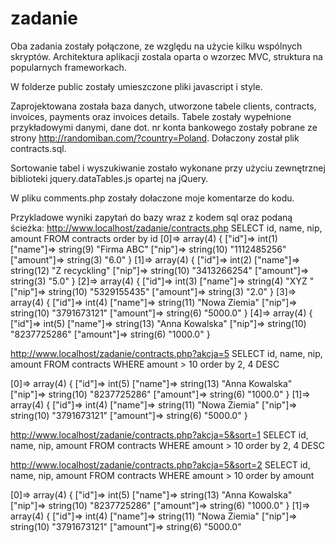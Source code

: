 # zadanie
Oba zadania zostały połączone, ze względu na użycie kilku wspólnych skryptów.
Architektura aplikacji zostala oparta o wzorzec MVC, struktura na popularnych frameworkach.

W folderze public zostały umieszczone pliki javascript i style.

Zaprojektowana została baza danych, utworzone tabele clients, contracts, invoices, payments oraz invoices details.
Tabele zostały wypełnione przykładowymi danymi, dane dot. nr konta bankowego zostały pobrane ze strony http://randomiban.com/?country=Poland.
Dołaczony został plik contracts.sql.

Sortowanie tabel i wyszukiwanie zostało wykonane przy użyciu zewnętrznej biblioteki jquery.dataTables.js opartej na jQuery.

W pliku comments.php zostały dołaczone moje komentarze do kodu.

Przykladowe wyniki zapytań do bazy wraz z kodem sql oraz podaną ścieżka:
http://www.localhost/zadanie/contracts.php
SELECT id, name, nip, amount FROM contracts order by id
[0]=>
  array(4) {
    ["id"]=>
    int(1)
    ["name"]=>
    string(9) "Firma ABC"
    ["nip"]=>
    string(10) "1112485256"
    ["amount"]=>
    string(3) "6.0"
  }
  [1]=>
  array(4) {
    ["id"]=>
    int(2)
    ["name"]=>
    string(12) "Z recyckling"
    ["nip"]=>
    string(10) "3413266254"
    ["amount"]=>
    string(3) "5.0"
  }
  [2]=>
  array(4) {
    ["id"]=>
    int(3)
    ["name"]=>
    string(4) "XYZ "
    ["nip"]=>
    string(10) "5329155435"
    ["amount"]=>
    string(3) "2.0"
  }
  [3]=>
  array(4) {
    ["id"]=>
    int(4)
    ["name"]=>
    string(11) "Nowa Ziemia"
    ["nip"]=>
    string(10) "3791673121"
    ["amount"]=>
    string(6) "5000.0"
  }
  [4]=>
  array(4) {
    ["id"]=>
    int(5)
    ["name"]=>
    string(13) "Anna Kowalska"
    ["nip"]=>
    string(10) "8237725286"
    ["amount"]=>
    string(6) "1000.0"
  }

http://www.localhost/zadanie/contracts.php?akcja=5
SELECT id, name, nip, amount FROM contracts WHERE amount > 10 order by 2, 4 DESC

  [0]=>
  array(4) {
    ["id"]=>
    int(5)
    ["name"]=>
    string(13) "Anna Kowalska"
    ["nip"]=>
    string(10) "8237725286"
    ["amount"]=>
    string(6) "1000.0"
  }
  [1]=>
  array(4) {
    ["id"]=>
    int(4)
    ["name"]=>
    string(11) "Nowa Ziemia"
    ["nip"]=>
    string(10) "3791673121"
    ["amount"]=>
    string(6) "5000.0"
  }

http://www.localhost/zadanie/contracts.php?akcja=5&sort=1
SELECT id, name, nip, amount FROM contracts WHERE amount > 10 order by 2, 4 DESC

http://www.localhost/zadanie/contracts.php?akcja=5&sort=2
SELECT id, name, nip, amount FROM contracts WHERE amount > 10 order by amount

[0]=>
  array(4) {
    ["id"]=>
    int(5)
    ["name"]=>
    string(13) "Anna Kowalska"
    ["nip"]=>
    string(10) "8237725286"
    ["amount"]=>
    string(6) "1000.0"
  }
  [1]=>
  array(4) {
    ["id"]=>
    int(4)
    ["name"]=>
    string(11) "Nowa Ziemia"
    ["nip"]=>
    string(10) "3791673121"
    ["amount"]=>
    string(6) "5000.0"


